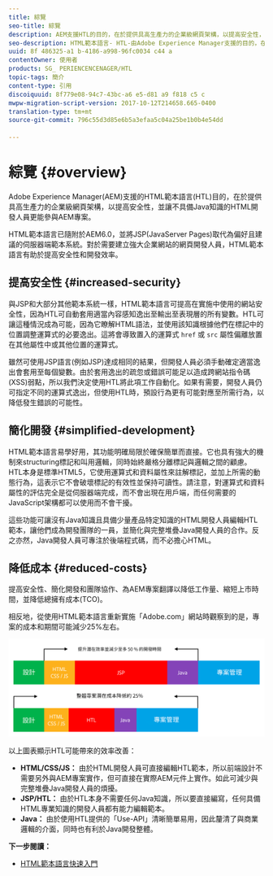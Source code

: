 ```yaml
---
title: 綜覽
seo-title: 綜覽
description: AEM支援HTL的目的，在於提供具高生產力的企業級網頁架構，以提高安全性，並讓不具備Java知識的HTML開發人員更能參與AEM專案。
seo-description: HTML範本語言- HTL-由Adobe Experience Manager支援的目的，在於提供具高生產力的企業級網頁架構，以提高安全性，並讓不具備Java知識的HTML開發人員更能參與AEM專案。
uuid: 8f 486325-a1 b-4186-a998-96fc0034 c44 a
contentOwner: 使用者
products: SG_ PERIENCENCENAGER/HTL
topic-tags: 簡介
content-type: 引用
discoiquuid: 8f779e08-94c7-43bc-a6 e5-d81 a9 f818 c5 c
mwpw-migration-script-version: 2017-10-12T214658.665-0400
translation-type: tm+mt
source-git-commit: 796c55d3d85e6b5a3efaa5c04a25be1b0b4e54dd

---
```



# 綜覽 {#overview}

Adobe Experience Manager(AEM)支援的HTML範本語言(HTL)目的，在於提供具高生產力的企業級網頁架構，以提高安全性，並讓不具備Java知識的HTML開發人員更能參與AEM專案。

HTML範本語言已隨附於AEM6.0，並將JSP(JavaServer Pages)取代為偏好且建議的伺服器端範本系統。對於需要建立強大企業網站的網頁開發人員，HTML範本語言有助於提高安全性和開發效率。

## 提高安全性 {#increased-security}

與JSP和大部分其他範本系統一樣，HTML範本語言可提高在實施中使用的網站安全性，因為HTL可自動套用適當內容感知逸出至輸出至表現層的所有變數。HTL可讓這種情況成為可能，因為它瞭解HTML語法，並使用該知識根據他們在標記中的位置調整運算式的必要逸出。這將會導致置入的運算式 `href` 或 `src` 屬性偏離放置在其他屬性中或其他位置的運算式。

雖然可使用JSP語言(例如JSP)達成相同的結果，但開發人員必須手動確定適當逸出會套用至每個變數。由於套用逸出的疏忽或錯誤可能足以造成跨網站指令碼(XSS)弱點，所以我們決定使用HTL將此項工作自動化。如果有需要，開發人員仍可指定不同的運算式逸出，但使用HTL時，預設行為更有可能對應至所需行為，以降低發生錯誤的可能性。

## 簡化開發 {#simplified-development}

HTML範本語言易學好用，其功能明確局限於確保簡單而直接。它也具有強大的機制來structuring標記和叫用邏輯，同時始終嚴格分離標記與邏輯之間的顧慮。HTL本身是標準HTML5，它使用運算式和資料屬性來註解標記，並加上所需的動態行為，這表示它不會破壞標記的有效性並保持可讀性。請注意，對運算式和資料屬性的評估完全是從伺服器端完成，而不會出現在用戶端，而任何需要的JavaScript架構都可以使用而不會干擾。

這些功能可讓沒有Java知識且具備少量產品特定知識的HTML開發人員編輯HTL範本，讓他們成為開發團隊的一員，並簡化與完整堆疊Java開發人員的合作。反之亦然，Java開發人員可專注於後端程式碼，而不必擔心HTML。

## 降低成本 {#reduced-costs}

提高安全性、簡化開發和團隊協作、為AEM專案翻譯以降低工作量、縮短上市時間，並降低總擁有成本(TCO)。

相反地，從使用HTML範本語言重新實施「Adobe.com」網站時觀察到的是，專案的成本和期間可能減少25%左右。

![](assets/chlimage_1.png)

以上圖表顯示HTL可能帶來的效率改善：

* **HTML/CSS/JS：** 由於HTML開發人員可直接編輯HTL範本，所以前端設計不需要另外與AEM專案實作，但可直接在實際AEM元件上實作。如此可減少與完整堆疊Java開發人員的煩擾。
* **JSP/HTL：** 由於HTL本身不需要任何Java知識，所以要直接編寫，任何具備HTML專業知識的開發人員都有能力編輯範本。
* **Java：** 由於使用HTL提供的「Use-API」清晰簡單易用，因此釐清了與商業邏輯的介面，同時也有利於Java開發整體。

**下一步閱讀：**

* [HTML範本語言快速入門](getting-started.md)

